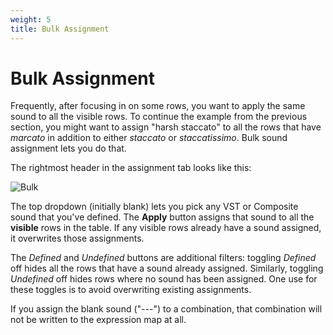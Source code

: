 ```yaml
---
weight: 5
title: Bulk Assignment
---
```


# Bulk Assignment

Frequently, after focusing in on some rows, you want to apply the same sound to all the visible rows.
To continue the example from the previous section, you might want to assign "harsh staccato" to 
all the rows that have _marcato_ in addition to either _staccato_ or _staccatissimo_.
Bulk sound assignment lets you do that.

The rightmost header in the assignment tab looks like this:

![Bulk](/bulk-assignment.png)

The top dropdown (initially blank) lets you pick any VST or Composite sound that you've defined.
The **Apply** button assigns that sound to all the **visible** rows in the table.
If any visible rows already have a sound assigned, it overwrites those assignments.

The _Defined_ and _Undefined_ buttons are additional filters: toggling _Defined_ off hides all the rows
that have a sound already assigned. Similarly, toggling _Undefined_ off hides rows where no sound has been assigned.
One use for these toggles is to avoid overwriting existing assignments.

If you assign the blank sound ("---") to a combination, that combination will not be written to the expression
map at all.
